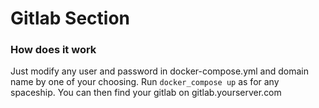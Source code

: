 # Gitlab Section

### How does it work

Just modify any user and password in docker-compose.yml and domain name by one of your choosing.
Run `docker_compose up` as for any spaceship.
You can then find your gitlab on gitlab.yourserver.com
